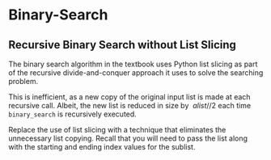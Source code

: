# Binary-Search

## Recursive Binary Search without List Slicing</font>

The binary search algorithm in the textbook uses Python list slicing as part of the recursive divide-and-conquer approach it uses to solve the searching problem.

This is inefficient, as a new copy of the original input list is made at each recursive call. Albeit, the new list is reduced in size by $~alist//2$ each time `binary_search` is recursively executed.

Replace the use of list slicing with a technique that eliminates the unnecessary list copying. Recall that you will need to pass the list along with the starting and ending index values for the sublist. 
